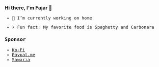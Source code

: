 ### Hi there, I'm Fajar 👋
<samp>
  
- 🔭 I’m currently working on home
  
- ⚡ Fun fact: My favorite food is Spaghetty and Carbonara

### Sponsor

  - [Ko-Fi](https://ko-fi.com/fajarhide)
  - [Paypal.me](https://paypal.me/fajarhidayat)
  - [Sawaria](https://saweria.co/fajarhide)
</samp>

<!--
**fajarhide/fajarhide** is a ✨ _special_ ✨ repository because its `README.md` (this file) appears on your GitHub profile.

Here are some ideas to get you started:

- 🔭 I’m currently working on ...
- 🌱 I’m currently learning ...
- 👯 I’m looking to collaborate on ...
- 🤔 I’m looking for help with ...
- 💬 Ask me about ...
- 📫 How to reach me: ...
- 😄 Pronouns: ...
- ⚡ Fun fact: ...
-->
